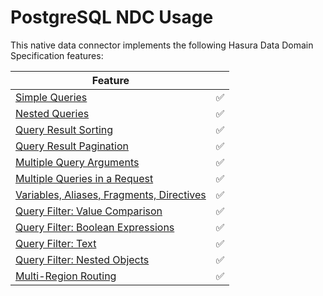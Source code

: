 # PostgreSQL NDC Usage 

This native data connector implements the following Hasura Data Domain Specification features:

| Feature                                                                                                                             |    |
|-------------------------------------------------------------------------------------------------------------------------------------|----|
| [Simple Queries](https://hasura.io/docs/3.0/graphql-api/queries/simple-queries/)                                                    | ✅ |
| [Nested Queries](https://hasura.io/docs/3.0/graphql-api/queries/nested-queries/)                                                    | ✅ |
| [Query Result Sorting](https://hasura.io/docs/3.0/graphql-api/queries/sorting/)                                                     | ✅ |
| [Query Result Pagination](https://hasura.io/docs/3.0/graphql-api/queries/pagination/)                                               | ✅ |
| [Multiple Query Arguments](https://hasura.io/docs/3.0/graphql-api/queries/multiple-arguments/)                                      | ✅ |
| [Multiple Queries in a Request](https://hasura.io/docs/3.0/graphql-api/queries/multiple-queries/)                                   | ✅ |
| [Variables, Aliases, Fragments, Directives](https://hasura.io/docs/3.0/graphql-api/queries/variables-aliases-fragments-directives/) | ✅ |
| [Query Filter: Value Comparison](https://hasura.io/docs/3.0/graphql-api/queries/filters/comparison-operators/)                      | ✅ |
| [Query Filter: Boolean Expressions](https://hasura.io/docs/3.0/graphql-api/queries/filters/boolean-operators/)                      | ✅ |
| [Query Filter: Text](https://hasura.io/docs/3.0/graphql-api/queries/filters/text-search-operators/)                                 | ✅ |
| [Query Filter: Nested Objects](https://hasura.io/docs/3.0/graphql-api/queries/filters/nested-objects/)                              | ✅ |
| [Multi-Region Routing](https://hasura.io/docs/3.0/graphql-api/queries/filters/nested-objects/)                                      | ✅ |
